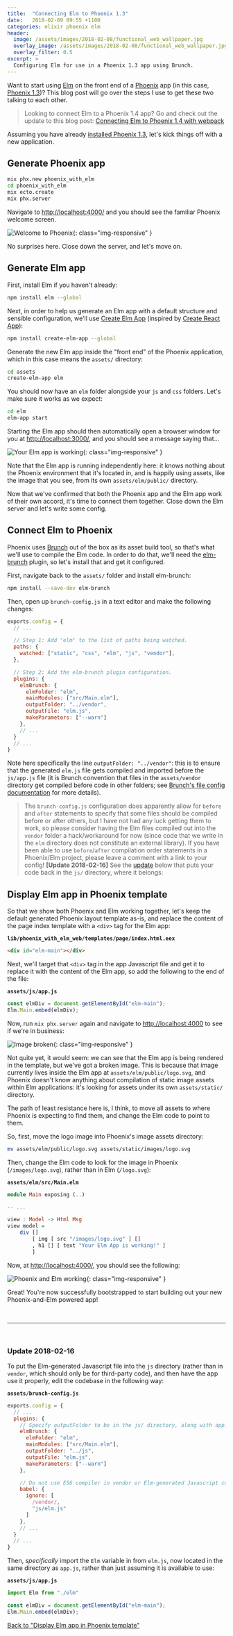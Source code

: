 ```yaml
---
title:  "Connecting Elm to Phoenix 1.3"
date:   2018-02-09 09:55 +1100
categories: elixir phoenix elm
header:
  image: /assets/images/2018-02-08/functional_web_wallpaper.jpg
  overlay_image: /assets/images/2018-02-08/functional_web_wallpaper.jpg
  overlay_filter: 0.5
excerpt: >
  Configuring Elm for use in a Phoenix 1.3 app using Brunch.
---
```


Want to start using [Elm][] on the front end of a [Phoenix][] app (in this
case, [Phoenix 1.3][])? This blog post will go over the steps I use to get
these two talking to each other.

> Looking to connect Elm to a Phoenix 1.4 app? Go and check out the update to
this blog post: [Connecting Elm to Phoenix 1.4 with webpack]

Assuming you have already [installed Phoenix 1.3][phoenix-installation], let's
kick things off with a new application.

## Generate Phoenix app

```sh
mix phx.new phoenix_with_elm
cd phoenix_with_elm
mix ecto.create
mix phx.server
```

Navigate to <http://localhost:4000/> and you should see the familiar Phoenix
welcome screen.

![Welcome to Phoenix](/assets/images/2018-02-08/welcome-to-phoenix.png){:
class="img-responsive"
}

No surprises here. Close down the server, and let's move on.

## Generate Elm app

First, install Elm if you haven't already:

```sh
npm install elm --global
```

Next, in order to help us generate an Elm app with a default structure and
sensible configuration, we'll use [Create Elm App][] (inspired by
[Create React App][]):

```sh
npm install create-elm-app --global
```

Generate the new Elm app inside the "front end" of the Phoenix application,
which in this case means the `assets/` directory:

```sh
cd assets
create-elm-app elm
```

You should now have an `elm` folder alongside your `js` and `css` folders.
Let's make sure it works as we expect:

```sh
cd elm
elm-app start
```

Starting the Elm app should then automatically open a browser window for you at
<http://localhost:3000/>, and you should see a message saying that...

![Your Elm app is working](/assets/images/2018-02-08/elm-app-working.png){:
class="img-responsive"
}

Note that the Elm app is running independently here: it knows nothing about the
Phoenix environment that it's located in, and is happily using assets,
like the image that you see, from its own `assets/elm/public/` directory.

Now that we've confirmed that both the Phoenix app and the Elm app work of their
own accord, it's time to connect them together. Close down the Elm server and
let's write some config.

## Connect Elm to Phoenix

Phoenix uses [Brunch][] out of the box as its asset build tool, so that's what
we'll use to compile the Elm code. In order to do that, we'll need
the [elm-brunch][] plugin, so let's install that and get it configured.

First, navigate back to the `assets/` folder and install elm-brunch:

```sh
npm install --save-dev elm-brunch
```

Then, open up `brunch-config.js` in a text editor and make the following
changes:

```js
exports.config = {
  // ...

  // Step 1: Add "elm" to the list of paths being watched.
  paths: {
    watched: ["static", "css", "elm", "js", "vendor"],
  },

  // Step 2: Add the elm-brunch plugin configuration.
  plugins: {
    elmBrunch: {
      elmFolder: "elm",
      mainModules: ["src/Main.elm"],
      outputFolder: "../vendor",
      outputFile: "elm.js",
      makeParameters: ["--warn"]
    },
    // ...
  }
  // ...
}
```

Note here specifically the line `outputFolder: "../vendor"`: this is to ensure
that the generated `elm.js` file gets compiled and imported before the
`js/app.js` file (it is Brunch convention that files in the `assets/vendor`
directory get compiled before code in other folders; see
[Brunch's file config documentation][] for more details).

> The `brunch-config.js` configuration does apparently allow for `before`
and `after` statements to specify that some files should be compiled before or
after others, but I have not had any luck getting them to work, so please
consider having the Elm files compiled out into the `vendor` folder a
hack/workaround for now (since code that we write in the `elm` directory does
not constitute an external library). If you have been able to use
`before`/`after` compilation order statements in a Phoenix/Elm project, please
leave a comment with a link to your config! **[Update 2018-02-16]** See the
[update][] below that puts your code back in the `js/` directory, where it
belongs:

## Display Elm app in Phoenix template

So that we show both Phoenix and Elm working together, let's keep the default
generated Phoenix layout template as-is, and replace the content of the page
index template with a `<div>` tag for the Elm app:

**`lib/phoenix_with_elm_web/templates/page/index.html.eex`**

```html
<div id="elm-main"></div>
```

Next, we'll target that `<div>` tag in the app Javascript file and get it to
replace it with the content of the Elm app, so add the following to the end
of the file:

**`assets/js/app.js`**

```js
const elmDiv = document.getElementById("elm-main");
Elm.Main.embed(elmDiv);
```

Now, run `mix phx.server` again and navigate to <http://localhost:4000> to see
if we're in business:

![Image broken](/assets/images/2018-02-08/phoenix-elm-broken-image.png){:
class="img-responsive"
}

Not quite yet, it would seem: we can see that the Elm app is being rendered in
the template, but we've got a broken image. This is because that image currently
lives inside the Elm app at `assets/elm/public/logo.svg`, and Phoenix doesn't
know anything about compilation of static image assets within Elm applications:
it's looking for assets under its own `assets/static/` directory.

The path of least resistance here is, I think, to move all assets to where
Phoenix is expecting to find them, and change the Elm code to point to them.

So, first, move the logo image into Phoenix's image assets directory:

```sh
mv assets/elm/public/logo.svg assets/static/images/logo.svg
```

Then, change the Elm code to look for the image in Phoenix (`/images/logo.svg`),
rather than in Elm (`/logo.svg`):

**`assets/elm/src/Main.elm`**

```haskell
module Main exposing (..)

-- ...

view : Model -> Html Msg
view model =
    div []
        [ img [ src "/images/logo.svg" ] []
        , h1 [] [ text "Your Elm App is working!" ]
        ]
```

Now, at <http://localhost:4000/>, you should see the following:

![Phoenix and Elm working](/assets/images/2018-02-08/phoenix-elm-working.png){:
class="img-responsive"
}

Great! You're now successfully bootstrapped to start building out your new
Phoenix-and-Elm powered app!

<br />

----

<br />

### Update 2018-02-16

To put the Elm-generated Javascript file into the `js` directory
(rather than in `vendor`, which should only be for third-party code), and then
have the app use it properly, edit the codebase in the following way:

**``assets/brunch-config.js``**

```js
exports.config = {
  // ...
  plugins: {
    // Specify outputFolder to be in the js/ directory, along with app.js
    elmBrunch: {
      elmFolder: "elm",
      mainModules: ["src/Main.elm"],
      outputFolder: "../js",
      outputFile: "elm.js",
      makeParameters: ["--warn"]
    },

    // Do not use ES6 compiler in vendor or Elm-generated Javascript code.
    babel: {
      ignore: [
        /vendor/,
        "js/elm.js"
      ]
    },
    // ...
  }
  // ...
}
```

Then, _specifically_ import the `Elm` variable in from `elm.js`,
now located in the same directory as `app.js`, rather than just assuming
it is available to use:

**`assets/js/app.js`**

```js
import Elm from "./elm"

const elmDiv = document.getElementById("elm-main");
Elm.Main.embed(elmDiv);
```

[Back to "Display Elm app in Phoenix template"][]

[Back to "Display Elm app in Phoenix template"]: #display-elm-app-in-phoenix-template
[Brunch]: http://brunch.io/
[Brunch's file config documentation]: http://brunch.io/docs/config#-files-
[Connecting Elm to Phoenix 1.4 with webpack]: https://paulfioravanti.com/blog/2018/07/26/connecting-elm-to-phoenix-1-4-with-webpack/
[Create Elm App]: https://github.com/halfzebra/create-elm-app
[Create React App]: https://github.com/facebook/create-react-app
[Elm]: http://elm-lang.org/
[elm-brunch]: https://github.com/madsflensted/elm-brunch
[Phoenix]: http://phoenixframework.org/
[Phoenix 1.3]: http://phoenixframework.org/blog/phoenix-1-3-0-released
[phoenix-installation]: https://hexdocs.pm/phoenix/installation.html#content
[update]: #update-2018-02-16

